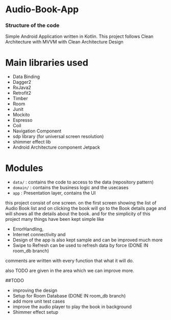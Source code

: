 # Audio-Book-App

### Structure of the code ###
Simple Android Application written in Kotlin.
This project follows Clean Architecture with MVVM with Clean Architecture Design


# Main libraries used

* Data Binding
* Dagger2
* RxJava2
* Retrofit2
* Timber
* Room
* Junit
* Mockito
* Espresso
* Coil
* Navigation Component
* sdp library (for universal screen resolution)
* shimmer effect lib
* Android Architecture component Jetpack


# Modules


* `data/` : contains the code to access to the data (repository pattern)
* `domain/` : contains the business logic and the usecases
* `app` : Presentation layer, contains the UI 

this project consist of one screen. on the first screen showing the list of Audio Book list and
on clicking the book will go to the Book details page and will shows all the details about the book.
and for the simplicity of this project many things have been kept simple
like 
* ErrorHandling, 
* Internet connectivity and 
* Design of the app is also kept sample and can be improved much more
* Swipe to Refresh can be used to refresh data by force (DONE IN room_db branch)


comments are written with every function that what it will do.

also TODO are given in the area which we can improve more.


##TODO
* improving the design
* Setup for Room Database (DONE IN room_db branch)
* add more unit test cases
* improve the audio player to play the book in background
* Shimmer effect setup




